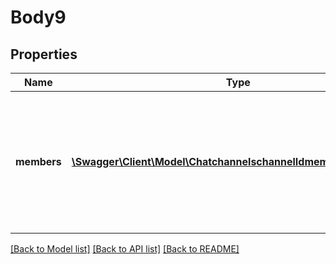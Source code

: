 # Body9

## Properties
Name | Type | Description | Notes
------------ | ------------- | ------------- | -------------
**members** | [**\Swagger\Client\Model\ChatchannelschannelIdmembersMembers[]**](ChatchannelschannelIdmembersMembers.md) | Members of a channel. You can invite up to a max number of 5 members with a single API call. | [optional] 

[[Back to Model list]](../README.md#documentation-for-models) [[Back to API list]](../README.md#documentation-for-api-endpoints) [[Back to README]](../README.md)


